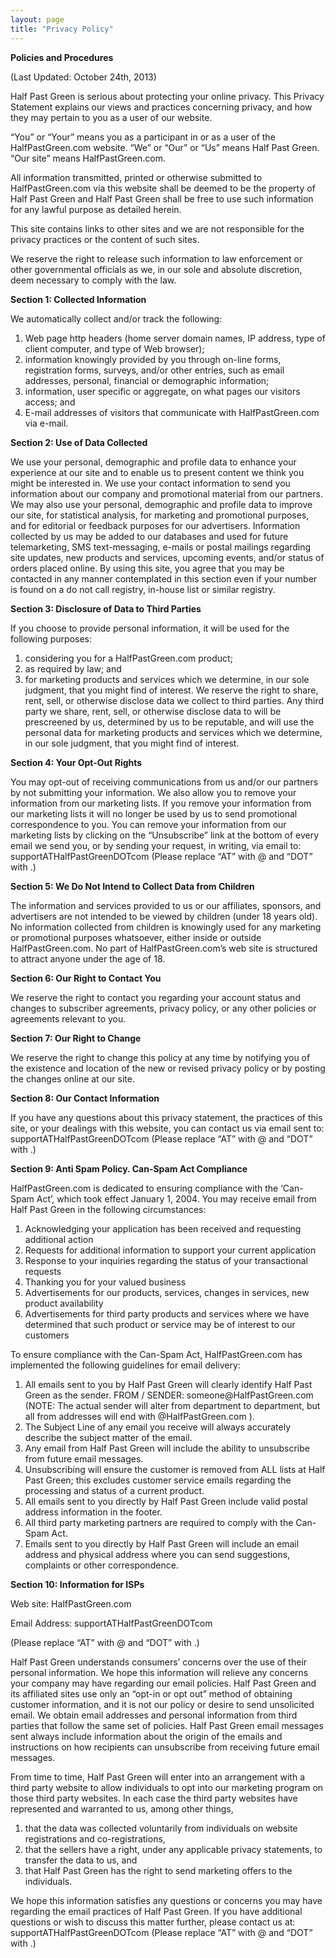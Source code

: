 ```yaml
---
layout: page
title: "Privacy Policy"
---
```

<p><b>Policies and Procedures</b></p>
<p>(Last Updated: October 24th, 2013)</p>
<p>Half Past Green is serious about protecting your online privacy. This Privacy Statement explains our views and practices concerning privacy, and how they may pertain to you as a user of our website.</p>
<p>“You” or “Your” means you as a participant in or as a user of the HalfPastGreen.com website. “We” or “Our” or “Us” means Half Past Green. “Our site” means HalfPastGreen.com.</p>
<p>All information transmitted, printed or otherwise submitted to HalfPastGreen.com via this website shall be deemed to be the property of Half Past Green and Half Past Green shall be free to use such information for any lawful purpose as detailed herein.</p>
<p>This site contains links to other sites and we are not responsible for the privacy practices or the content of such sites.</p>
<p>We reserve the right to release such information to law enforcement or other governmental officials as we, in our sole and absolute discretion, deem necessary to comply with the law.</p>
<p><b>Section 1: Collected Information</b></p>
<p>We automatically collect and/or track the following:</p>
<ol>
<li>Web page http headers (home server domain names, IP address, type of client computer, and type of Web browser);</li>
<li>information knowingly provided by you through on-line forms, registration forms, surveys, and/or other entries, such as email addresses, personal, financial or demographic information;</li>
<li>information, user specific or aggregate, on what pages our visitors access; and</li>
<li>E-mail addresses of visitors that communicate with HalfPastGreen.com via e-mail.</li>
</ol>
<p><b>Section 2: Use of Data Collected</b></p>
<p>We use your personal, demographic and profile data to enhance your experience at our site and to enable us to present content we think you might be interested in. We use your contact information to send you information about our company and promotional material from our partners. We may also use your personal, demographic and profile data to improve our site, for statistical analysis, for marketing and promotional purposes, and for editorial or feedback purposes for our advertisers. Information collected by us may be added to our databases and used for future telemarketing, SMS text-messaging, e-mails or postal mailings regarding site updates, new products and services, upcoming events, and/or status of orders placed online. By using this site, you agree that you may be contacted in any manner contemplated in this section even if your number is found on a do not call registry, in-house list or similar registry.</p>
<p><b>Section 3: Disclosure of Data to Third Parties</b></p>
<p>If you choose to provide personal information, it will be used for the following purposes:</p>
<ol>
<li>considering you for a HalfPastGreen.com product;</li>
<li>as required by law; and</li>
<li>for marketing products and services which we determine, in our sole judgment, that you might find of interest. We reserve the right to share, rent, sell, or otherwise disclose data we collect to third parties. Any third party we share, rent, sell, or otherwise disclose data to will be prescreened by us, determined by us to be reputable, and will use the personal data for marketing products and services which we determine, in our sole judgment, that you might find of interest.</li>
</ol>
<p><b>Section 4: Your Opt-Out Rights</b></p>
<p>You may opt-out of receiving communications from us and/or our partners by not submitting your information. We also allow you to remove your information from our marketing lists. If you remove your information from our marketing lists it will no longer be used by us to send promotional correspondence to you. You can remove your information from our marketing lists by clicking on the “Unsubscribe” link at the bottom of every email we send you, or by sending your request, in writing, via email to: supportATHalfPastGreenDOTcom (Please replace “AT” with @ and “DOT” with .)</p>
<p><b>Section 5: We Do Not Intend to Collect Data from Children</b></p>
<p>The information and services provided to us or our affiliates, sponsors, and advertisers are not intended to be viewed by children (under 18 years old). No information collected from children is knowingly used for any marketing or promotional purposes whatsoever, either inside or outside HalfPastGreen.com. No part of HalfPastGreen.com’s web site is structured to attract anyone under the age of 18.</p>
<p><b>Section 6: Our Right to Contact You</b></p>
<p>We reserve the right to contact you regarding your account status and changes to subscriber agreements, privacy policy, or any other policies or agreements relevant to you.</p>
<p><b>Section 7: Our Right to Change</b></p>
<p>We reserve the right to change this policy at any time by notifying you of the existence and location of the new or revised privacy policy or by posting the changes online at our site.</p>
<p><b>Section 8: Our Contact Information</b></p>
<p>If you have any questions about this privacy statement, the practices of this site, or your dealings with this website, you can contact us via email sent to: supportATHalfPastGreenDOTcom (Please replace “AT” with @ and “DOT” with .)</p>
<p><b>Section 9: Anti Spam Policy. Can-Spam Act Compliance</b></p>
<p>HalfPastGreen.com is dedicated to ensuring compliance with the ‘Can-Spam Act’, which took effect January 1, 2004. You may receive email from Half Past Green in the following circumstances:</p>
<ol>
<li>Acknowledging your application has been received and requesting additional action</li>
<li>Requests for additional information to support your current application</li>
<li>Response to your inquiries regarding the status of your transactional requests</li>
<li>Thanking you for your valued business</li>
<li>Advertisements for our products, services, changes in services, new product availability</li>
<li>Advertisements for third party products and services where we have determined that such product or service may be of interest to our customers</li>
</ol>
<p>To ensure compliance with the Can-Spam Act, HalfPastGreen.com has implemented the following guidelines for email delivery:</p>
<ol>
<li>All emails sent to you by Half Past Green will clearly identify Half Past Green as the sender. FROM / SENDER: someone@HalfPastGreen.com (NOTE: The actual sender will alter from department to department, but all from addresses will end with @HalfPastGreen.com ).</li>
<li>The Subject Line of any email you receive will always accurately describe the subject matter of the email.</li>
<li>Any email from Half Past Green will include the ability to unsubscribe from future email messages.</li>
<li>Unsubscribing will ensure the customer is removed from ALL lists at Half Past Green; this excludes customer service emails regarding the processing and status of a current product.</li>
<li>All emails sent to you directly by Half Past Green include valid postal address information in the footer.</li>
<li>All third party marketing partners are required to comply with the Can-Spam Act.</li>
<li>Emails sent to you directly by Half Past Green will include an email address and physical address where you can send suggestions, complaints or other correspondence.</li>
</ol>
<p><b>Section 10: Information for ISPs</b></p>
<p>Web site: HalfPastGreen.com</p>
<p>Email Address: supportATHalfPastGreenDOTcom</p>
<p>(Please replace “AT” with @ and “DOT” with .)</p>
<p>Half Past Green understands consumers’ concerns over the use of their personal information. We hope this information will relieve any concerns your company may have regarding our email policies. Half Past Green and its affiliated sites use only an “opt-in or opt out” method of obtaining customer information, and it is not our policy or desire to send unsolicited email. We obtain email addresses and personal information from third parties that follow the same set of policies. Half Past Green email messages sent always include information about the origin of the emails and instructions on how recipients can unsubscribe from receiving future email messages.</p>
<p>From time to time, Half Past Green will enter into an arrangement with a third party website to allow individuals to opt into our marketing program on those third party websites. In each case the third party websites have represented and warranted to us, among other things,</p>
<ol>
<li>that the data was collected voluntarily from individuals on website registrations and co-registrations,</li>
<li>that the sellers have a right, under any applicable privacy statements, to transfer the data to us, and</li>
<li>that Half Past Green has the right to send marketing offers to the individuals.</li>
</ol>
<p>We hope this information satisfies any questions or concerns you may have regarding the email practices of Half Past Green. If you have additional questions or wish to discuss this matter further, please contact us at: supportATHalfPastGreenDOTcom (Please replace “AT” with @ and “DOT” with .)</p>
